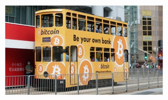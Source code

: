![](https://github.com/nondejus/bankrovers-van-de-gemeente-rotterdam/blob/master/IMG_20200914_200322.jpg)
